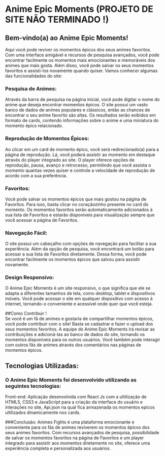 # Anime Epic Moments  (PROJETO DE SITE NÃO TERMINADO !)<br>

## Bem-vindo(a) ao Anime Epic Moments!<br>
Aqui você pode reviver os momentos épicos dos seus animes favoritos. Com uma interface amigável e recursos de pesquisa avançados, você pode encontrar facilmente os momentos mais emocionantes e memoráveis dos animes que mais gosta. Além disso, você pode salvar os seus momentos favoritos e assisti-los novamente quando quiser. Vamos conhecer algumas das funcionalidades do site:

### Pesquisa de Animes: <br>
Através da barra de pesquisa na página inicial, você pode digitar o nome do anime que deseja encontrar momentos épicos. O site possui um vasto banco de dados de animes populares e clássicos, então as chances de encontrar o seu anime favorito são altas. Os resultados serão exibidos em formato de cards, contendo informações sobre o anime e uma miniatura do momento épico relacionado.

### Reprodução de Momentos Épicos: <br>
Ao clicar em um card de momento épico, você será redirecionado(a) para a página de reprodução. Lá, você poderá assistir ao momento em destaque através do player integrado ao site. O player oferece opções de reprodução, pausa, avanço e retrocesso, permitindo que você assista o momento quantas vezes quiser e controle a velocidade de reprodução de acordo com a sua preferência.

### Favoritos: <br>
Você pode salvar os momentos épicos que mais gostou na página de Favoritos. Para isso, basta clicar no coraçãozinho presente no card do momento. Os momentos favoritos serão automaticamente adicionados à sua lista de Favoritos e estarão disponíveis para visualização sempre que você acessar a página de Favoritos.

### Navegação Fácil: <br>
O site possui um cabeçalho com opções de navegação para facilitar a sua experiência. Além da opção de pesquisa, você encontrará um botão para acessar a sua lista de Favoritos diretamente. Dessa forma, você pode encontrar facilmente os momentos épicos que salvou para assistir novamente.

### Design Responsivo: <br>
O Anime Epic Moments é um site responsivo, o que significa que ele se adapta a diferentes tamanhos de tela, como desktop, tablet e dispositivos móveis. Você pode acessar o site em qualquer dispositivo com acesso à internet, tornando-o conveniente e acessível onde quer que você esteja.

##Como Contribuir ! <br>
Se você é um fã de animes e gostaria de compartilhar momentos épicos, você pode contribuir com o site! Basta se cadastrar e fazer o upload dos seus momentos favoritos. A equipe do Anime Epic Moments irá revisar as contribuições e adicioná-las ao banco de dados do site, tornando os momentos disponíveis para os outros usuários. Você também pode interagir com outros fãs de animes através dos comentários nas páginas de momentos épicos.

## Tecnologias Utilizadas: <br>
### O Anime Epic Moments foi desenvolvido utilizando as seguintes tecnologias: <br>

Front-end: Aplicação desenvolvida com React Js com a ultilização de HTML5, CSS3 e JavaScript para a criação da interface do usuário e interações no site, Api.json na qual fica armazenada os momentos epicos ultilizados dinamicamente nos cards.

###Conclusão:
Animes Fights é uma plataforma emocionante e conveniente para os fãs de animes reviverem os momentos épicos dos seus animes favoritos. Com recursos avançados de pesquisa, possibilidade de salvar os momentos favoritos na página de Favoritos e um player integrado para assistir aos momentos diretamente no site, oferece uma experiência completa e personalizada aos usuários.
